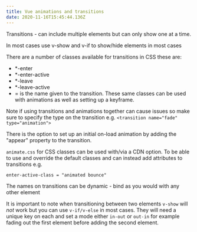 ```yaml
---
title: Vue animations and transitions
date: 2020-11-16T15:45:44.136Z
---
```

Transitions - can include multiple elements but can only show one at a time.

In most cases use v-show and v-if to show/hide elements in most cases

There are a number of classes available for transitions in CSS these are:

* \*-enter
* \*-enter-active
* \*-leave
* \*-leave-active
* \= is the name given to the transition. These same classes can be used with animations as well as setting up a keyframe.

Note if using transitions and animations together can cause issues so make sure to specify the type on the transition e.g. `<transition name="fade" type="animation">`

There is the option to set up an initial on-load animation by adding the "appear" property to the transition.

`animate.css` for CSS classes can be used with/via a CDN option. To be able to use and override the default classes and can instead add attributes to transitions e.g.
```
enter-active-class = "animated bounce"
```

The names on transitions can be dynamic - bind as you would with any other element

It is important to note when transitioning between two elements `v-show` will *not* work but you can use `v-if/v-else` in most cases. They will need a unique key on each and set a mode either `in-out` or `out-in` for example fading out the first element before adding the second element.
